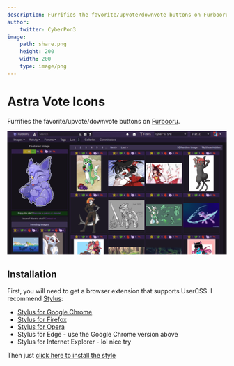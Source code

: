```yaml
---
description: Furrifies the favorite/upvote/downvote buttons on Furbooru.
author:
    twitter: CyberPon3
image:
    path: share.png
    height: 200
    width: 200
    type: image/png
---
```


Astra Vote Icons
================

Furrifies the favorite/upvote/downvote buttons on [Furbooru](https://furbooru.org/).

[![Preview](preview.png)](preview.png)

## Installation

First, you will need to get a browser extension that supports UserCSS. I recommend [Stylus](https://github.com/openstyles/stylus):
- [Stylus for Google Chrome](https://chrome.google.com/webstore/detail/stylus/clngdbkpkpeebahjckkjfobafhncgmne)
- [Stylus for Firefox](https://addons.mozilla.org/firefox/addon/styl-us/)
- [Stylus for Opera](https://addons.opera.com/extensions/details/stylus/)
- Stylus for Edge - use the Google Chrome version above
- Stylus for Internet Explorer - lol nice try

Then just [click here to install the style](https://styles.cp3.es/furb-vote-icons.user.css)